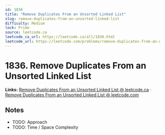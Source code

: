 ```yaml
--- 
id: 1836
title: "Remove Duplicates From an Unsorted Linked List"
slug: remove-duplicates-from-an-unsorted-linked-list
difficulty: Medium
lock: Prime
source: leetcode.ca
leetcode_ca_url: https://leetcode.ca/all/1836.html
leetcode_url: https://leetcode.com/problems/remove-duplicates-from-an-unsorted-linked-list/
---
```


# 1836. Remove Duplicates From an Unsorted Linked List

**Links:** [Remove Duplicates From an Unsorted Linked List @ leetcode.ca](https://leetcode.ca/all/1836.html) · [Remove Duplicates From an Unsorted Linked List @ leetcode.com](https://leetcode.com/problems/remove-duplicates-from-an-unsorted-linked-list/)

## Notes
- TODO: Approach
- TODO: Time / Space Complexity
